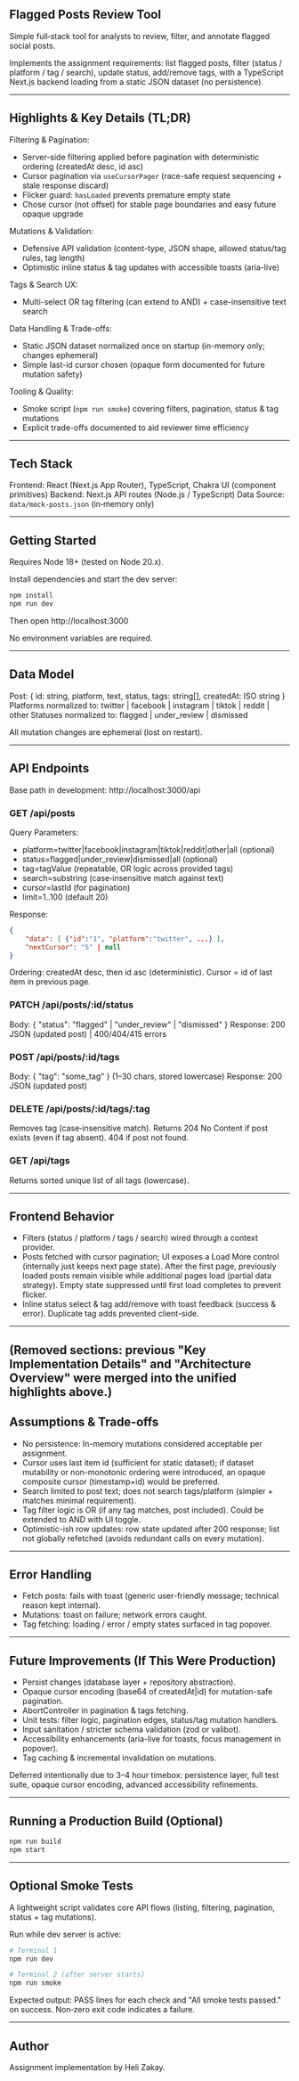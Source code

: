 ## Flagged Posts Review Tool

Simple full‑stack tool for analysts to review, filter, and annotate flagged social posts.

Implements the assignment requirements: list flagged posts, filter (status / platform / tag / search), update status, add/remove tags, with a TypeScript Next.js backend loading from a static JSON dataset (no persistence).

---

## Highlights & Key Details (TL;DR)

Filtering & Pagination:

- Server-side filtering applied before pagination with deterministic ordering (createdAt desc, id asc)
- Cursor pagination via `useCursorPager` (race-safe request sequencing + stale response discard)
- Flicker guard: `hasLoaded` prevents premature empty state
- Chose cursor (not offset) for stable page boundaries and easy future opaque upgrade

Mutations & Validation:

- Defensive API validation (content-type, JSON shape, allowed status/tag rules, tag length)
- Optimistic inline status & tag updates with accessible toasts (aria-live)

Tags & Search UX:

- Multi-select OR tag filtering (can extend to AND) + case-insensitive text search

Data Handling & Trade-offs:

- Static JSON dataset normalized once on startup (in-memory only; changes ephemeral)
- Simple last-id cursor chosen (opaque form documented for future mutation safety)

Tooling & Quality:

- Smoke script (`npm run smoke`) covering filters, pagination, status & tag mutations
- Explicit trade-offs documented to aid reviewer time efficiency

---

## Tech Stack

Frontend: React (Next.js App Router), TypeScript, Chakra UI (component primitives)
Backend: Next.js API routes (Node.js / TypeScript)
Data Source: `data/mock-posts.json` (in‑memory only)

---

## Getting Started

Requires Node 18+ (tested on Node 20.x).

Install dependencies and start the dev server:

```bash
npm install
npm run dev
```

Then open http://localhost:3000

No environment variables are required.

---

## Data Model

Post: { id: string, platform, text, status, tags: string[], createdAt: ISO string }
Platforms normalized to: twitter | facebook | instagram | tiktok | reddit | other
Statuses normalized to: flagged | under_review | dismissed

All mutation changes are ephemeral (lost on restart).

---

## API Endpoints

Base path in development: http://localhost:3000/api

### GET /api/posts

Query Parameters:

- platform=twitter|facebook|instagram|tiktok|reddit|other|all (optional)
- status=flagged|under_review|dismissed|all (optional)
- tag=tagValue (repeatable, OR logic across provided tags)
- search=substring (case‑insensitive match against text)
- cursor=lastId (for pagination)
- limit=1..100 (default 20)

Response:

```json
{
	"data": [ {"id":"1", "platform":"twitter", ...} ],
	"nextCursor": "5" | null
}
```

Ordering: createdAt desc, then id asc (deterministic). Cursor = id of last item in previous page.

### PATCH /api/posts/:id/status

Body: { "status": "flagged" | "under_review" | "dismissed" }
Response: 200 JSON (updated post) | 400/404/415 errors

### POST /api/posts/:id/tags

Body: { "tag": "some_tag" } (1–30 chars, stored lowercase)
Response: 200 JSON (updated post)

### DELETE /api/posts/:id/tags/:tag

Removes tag (case‑insensitive match). Returns 204 No Content if post exists (even if tag absent). 404 if post not found.

### GET /api/tags

Returns sorted unique list of all tags (lowercase).

---

## Frontend Behavior

- Filters (status / platform / tags / search) wired through a context provider.
- Posts fetched with cursor pagination; UI exposes a Load More control (internally just keeps next page state). After the first page, previously loaded posts remain visible while additional pages load (partial data strategy). Empty state suppressed until first load completes to prevent flicker.
- Inline status select & tag add/remove with toast feedback (success & error). Duplicate tag adds prevented client-side.

---

## (Removed sections: previous "Key Implementation Details" and "Architecture Overview" were merged into the unified highlights above.)

## Assumptions & Trade‑offs

- No persistence: In-memory mutations considered acceptable per assignment.
- Cursor uses last item id (sufficient for static dataset); if dataset mutability or non-monotonic ordering were introduced, an opaque composite cursor (timestamp+id) would be preferred.
- Search limited to post text; does not search tags/platform (simpler + matches minimal requirement).
- Tag filter logic is OR (if any tag matches, post included). Could be extended to AND with UI toggle.
- Optimistic-ish row updates: row state updated after 200 response; list not globally refetched (avoids redundant calls on every mutation).

---

## Error Handling

- Fetch posts: fails with toast (generic user-friendly message; technical reason kept internal).
- Mutations: toast on failure; network errors caught.
- Tag fetching: loading / error / empty states surfaced in tag popover.

---

## Future Improvements (If This Were Production)

- Persist changes (database layer + repository abstraction).
- Opaque cursor encoding (base64 of createdAt|id) for mutation-safe pagination.
- AbortController in pagination & tags fetching.
- Unit tests: filter logic, pagination edges, status/tag mutation handlers.
- Input sanitation / stricter schema validation (zod or valibot).
- Accessibility enhancements (aria-live for toasts, focus management in popover).
- Tag caching & incremental invalidation on mutations.

Deferred intentionally due to 3–4 hour timebox: persistence layer, full test suite, opaque cursor encoding, advanced accessibility refinements.

---

<!-- Manual verification checklist removed per request; smoke script now serves as automated shorthand. -->

## Running a Production Build (Optional)

```bash
npm run build
npm start
```

---

## Optional Smoke Tests

A lightweight script validates core API flows (listing, filtering, pagination, status + tag mutations).

Run while dev server is active:

```bash
# Terminal 1
npm run dev

# Terminal 2 (after server starts)
npm run smoke
```

Expected output: PASS lines for each check and "All smoke tests passed." on success. Non‑zero exit code indicates a failure.

---

## Author

Assignment implementation by Heli Zakay.
